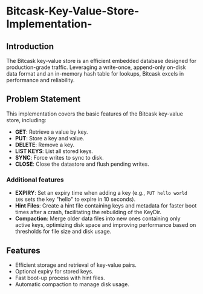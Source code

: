 # Bitcask-Key-Value-Store-Implementation-


## Introduction
The Bitcask key-value store is an efficient embedded database designed for production-grade traffic. Leveraging a write-once, append-only on-disk data format and an in-memory hash table for lookups, Bitcask excels in performance and reliability.

## Problem Statement
This implementation covers the basic features of the Bitcask key-value store, including:

- **GET**: Retrieve a value by key.
- **PUT**: Store a key and value.
- **DELETE**: Remove a key.
- **LIST KEYS**: List all stored keys.
- **SYNC**: Force writes to sync to disk.
- **CLOSE**: Close the datastore and flush pending writes.

### Additional features
- **EXPIRY**: Set an expiry time when adding a key (e.g., `PUT hello world 10s` sets the key "hello" to expire in 10 seconds).
- **Hint Files**: Create a hint file containing keys and metadata for faster boot times after a crash, facilitating the rebuilding of the KeyDir.
- **Compaction**: Merge older data files into new ones containing only active keys, optimizing disk space and improving performance based on thresholds for file size and disk usage.

## Features
- Efficient storage and retrieval of key-value pairs.
- Optional expiry for stored keys.
- Fast boot-up process with hint files.
- Automatic compaction to manage disk usage.


